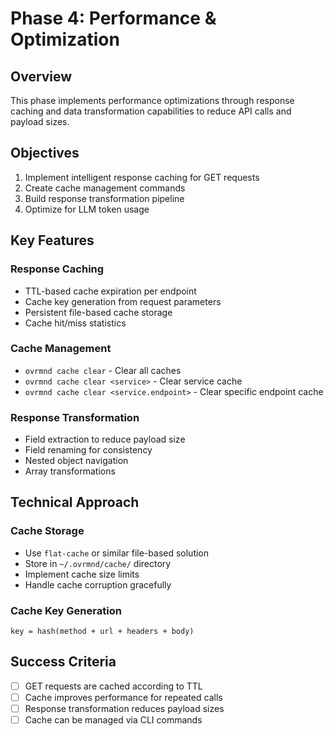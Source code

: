 # Phase 4: Performance & Optimization

## Overview

This phase implements performance optimizations through response caching and data transformation capabilities to reduce API calls and payload sizes.

## Objectives

1. Implement intelligent response caching for GET requests
2. Create cache management commands
3. Build response transformation pipeline
4. Optimize for LLM token usage

## Key Features

### Response Caching
- TTL-based cache expiration per endpoint
- Cache key generation from request parameters
- Persistent file-based cache storage
- Cache hit/miss statistics

### Cache Management
- `ovrmnd cache clear` - Clear all caches
- `ovrmnd cache clear <service>` - Clear service cache
- `ovrmnd cache clear <service.endpoint>` - Clear specific endpoint cache

### Response Transformation
- Field extraction to reduce payload size
- Field renaming for consistency
- Nested object navigation
- Array transformations

## Technical Approach

### Cache Storage
- Use `flat-cache` or similar file-based solution
- Store in `~/.ovrmnd/cache/` directory
- Implement cache size limits
- Handle cache corruption gracefully

### Cache Key Generation
```
key = hash(method + url + headers + body)
```

## Success Criteria

- [ ] GET requests are cached according to TTL
- [ ] Cache improves performance for repeated calls
- [ ] Response transformation reduces payload sizes
- [ ] Cache can be managed via CLI commands